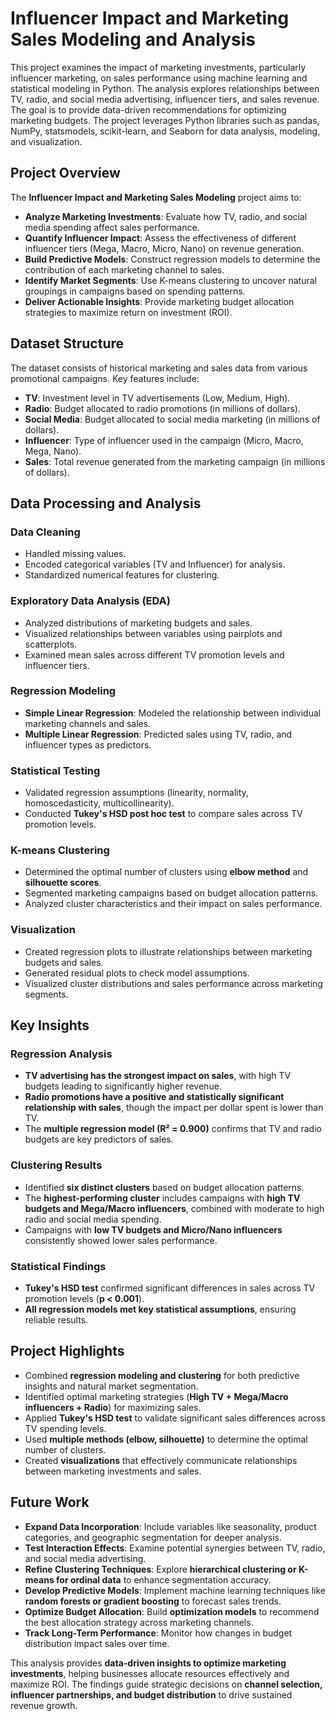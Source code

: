 # **Influencer Impact and Marketing Sales Modeling and Analysis**  

This project examines the impact of marketing investments, particularly influencer marketing, on sales performance using machine learning and statistical modeling in Python. The analysis explores relationships between TV, radio, and social media advertising, influencer tiers, and sales revenue. The goal is to provide data-driven recommendations for optimizing marketing budgets. The project leverages Python libraries such as pandas, NumPy, statsmodels, scikit-learn, and Seaborn for data analysis, modeling, and visualization.  

## **Project Overview**  

The **Influencer Impact and Marketing Sales Modeling** project aims to:  

- **Analyze Marketing Investments**: Evaluate how TV, radio, and social media spending affect sales performance.  
- **Quantify Influencer Impact**: Assess the effectiveness of different influencer tiers (Mega, Macro, Micro, Nano) on revenue generation.  
- **Build Predictive Models**: Construct regression models to determine the contribution of each marketing channel to sales.  
- **Identify Market Segments**: Use K-means clustering to uncover natural groupings in campaigns based on spending patterns.  
- **Deliver Actionable Insights**: Provide marketing budget allocation strategies to maximize return on investment (ROI).  

## **Dataset Structure**  

The dataset consists of historical marketing and sales data from various promotional campaigns. Key features include:  

- **TV**: Investment level in TV advertisements (Low, Medium, High).  
- **Radio**: Budget allocated to radio promotions (in millions of dollars).  
- **Social Media**: Budget allocated to social media marketing (in millions of dollars).  
- **Influencer**: Type of influencer used in the campaign (Micro, Macro, Mega, Nano).  
- **Sales**: Total revenue generated from the marketing campaign (in millions of dollars).  

## **Data Processing and Analysis**  

### **Data Cleaning**  
- Handled missing values.  
- Encoded categorical variables (TV and Influencer) for analysis.  
- Standardized numerical features for clustering.  

### **Exploratory Data Analysis (EDA)**  
- Analyzed distributions of marketing budgets and sales.  
- Visualized relationships between variables using pairplots and scatterplots.  
- Examined mean sales across different TV promotion levels and influencer tiers.  

### **Regression Modeling**  
- **Simple Linear Regression**: Modeled the relationship between individual marketing channels and sales.  
- **Multiple Linear Regression**: Predicted sales using TV, radio, and influencer types as predictors.  

### **Statistical Testing**  
- Validated regression assumptions (linearity, normality, homoscedasticity, multicollinearity).  
- Conducted **Tukey's HSD post hoc test** to compare sales across TV promotion levels.  

### **K-means Clustering**  
- Determined the optimal number of clusters using **elbow method** and **silhouette scores**.  
- Segmented marketing campaigns based on budget allocation patterns.  
- Analyzed cluster characteristics and their impact on sales performance.  

### **Visualization**  
- Created regression plots to illustrate relationships between marketing budgets and sales.  
- Generated residual plots to check model assumptions.  
- Visualized cluster distributions and sales performance across marketing segments.  

## **Key Insights**  

### **Regression Analysis**  
- **TV advertising has the strongest impact on sales**, with high TV budgets leading to significantly higher revenue.  
- **Radio promotions have a positive and statistically significant relationship with sales**, though the impact per dollar spent is lower than TV.  
- The **multiple regression model (R² = 0.900)** confirms that TV and radio budgets are key predictors of sales.  

### **Clustering Results**  
- Identified **six distinct clusters** based on budget allocation patterns.  
- The **highest-performing cluster** includes campaigns with **high TV budgets and Mega/Macro influencers**, combined with moderate to high radio and social media spending.  
- Campaigns with **low TV budgets and Micro/Nano influencers** consistently showed lower sales performance.  

### **Statistical Findings**  
- **Tukey's HSD test** confirmed significant differences in sales across TV promotion levels (**p < 0.001**).  
- **All regression models met key statistical assumptions**, ensuring reliable results.  

## **Project Highlights**  

- Combined **regression modeling and clustering** for both predictive insights and natural market segmentation.  
- Identified optimal marketing strategies (**High TV + Mega/Macro influencers + Radio**) for maximizing sales.  
- Applied **Tukey's HSD test** to validate significant sales differences across TV spending levels.  
- Used **multiple methods (elbow, silhouette)** to determine the optimal number of clusters.  
- Created **visualizations** that effectively communicate relationships between marketing investments and sales.  

## **Future Work**  

- **Expand Data Incorporation**: Include variables like seasonality, product categories, and geographic segmentation for deeper analysis.  
- **Test Interaction Effects**: Examine potential synergies between TV, radio, and social media advertising.  
- **Refine Clustering Techniques**: Explore **hierarchical clustering or K-means for ordinal data** to enhance segmentation accuracy.  
- **Develop Predictive Models**: Implement machine learning techniques like **random forests or gradient boosting** to forecast sales trends.  
- **Optimize Budget Allocation**: Build **optimization models** to recommend the best allocation strategy across marketing channels.  
- **Track Long-Term Performance**: Monitor how changes in budget distribution impact sales over time.  

This analysis provides **data-driven insights to optimize marketing investments**, helping businesses allocate resources effectively and maximize ROI. The findings guide strategic decisions on **channel selection, influencer partnerships, and budget distribution** to drive sustained revenue growth.
